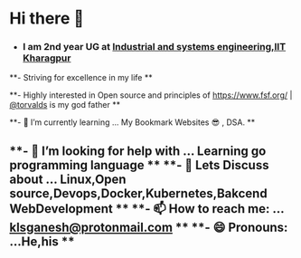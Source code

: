 #                                                 Hi there 👋

- ### I am 2nd year UG at [Industrial and systems engineering,IIT Kharagpur](http://www.iitkgp.ac.in/department/IM)

**-  Striving for excellence in my life **


**- Highly interested in Open source and principles of https://www.fsf.org/  |  [@torvalds](github.com/torvalds) is my god father **

**- 🌱 I’m currently learning ... My Bookmark Websites 😎 , DSA. **

**- 🤔 I’m looking for help with ... Learning go programming language **
**- 💬 Lets Discuss about ... Linux,Open source,Devops,Docker,Kubernetes,Bakcend WebDevelopment **
**- 📫 How to reach me: ... klsganesh@protonmail.com **
**- 😄 Pronouns: ...He,his **
- 
